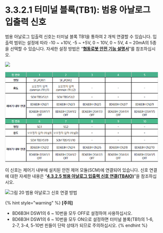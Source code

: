 ﻿# 3.3.2.1 터미널 블록(TB1): 범용 아날로그 입출력 신호

범용 아날로그 입출력 신호는 터미널 블록 TB1을 통하여 2 개씩 연결할 수 있습니다. 입출력 범위는 설정에 따라 -10 \~ +10V, -5 \~ +5V, 0 \~ 10V, 0 \~ 5V, 4 \~ 20mA의 5종을 선택할 수 있습니다. 자세한 설정 방법은 “[**협동로봇 안전 기능 설명서**](https://hyundai-robotics.gitbook.io/cobot-safety-function/)”를 참조하십시오.

![](../../../_assets/tb1\_1.png)

![](<../../../_assets/image (35).png>)

이 신호는 제어기 내부에 설치된 안전 제어 모듈(SCM)에 연결되어 있습니다. 신호 연결에 대한 자세한 내용은 “[**4.3.2.5 범용 아날로그 입출력 신호 연결(TBAIO)**](../../../4-maintenance/4-3-controller-check-maintenance/2-safety-control-module/5-tbaio.md)”을 참조하십시오.

![그림 20 범용 아날로그 신호 연결 방법](../../../_assets/tb1\_2.png)

{% hint style="warning" %}
**\[주의]**

* BD6B3H DSW1의 6 \~ 10번을 모두 OFF로 설정하여 사용하십시오.
* BD6B3H DSW1의 6 \~ 10번을 모두 ON으로 설정하면 터미널 블록(TB1)의 1-6, 2-7, 3-4, 5-10번 핀들이 단락 상태가 되므로 주의하십시오.
{% endhint %}
